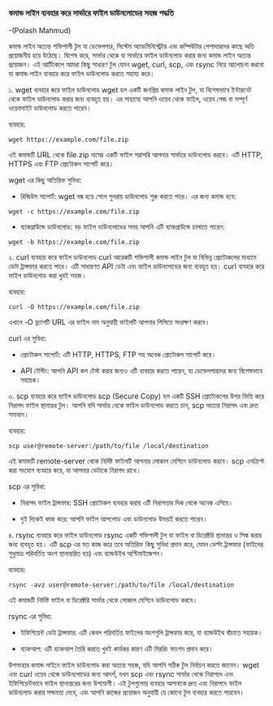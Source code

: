 ### কমান্ড লাইন ব্যবহার করে সার্ভারে ফাইল ডাউনলোডের সহজ পদ্ধতি
-(Polash Mahmud)

কমান্ড লাইন অত্যন্ত শক্তিশালী টুল যা ডেভেলপার, সিস্টেম অ্যাডমিনিস্ট্রেটর এবং কম্পিউটার পেশাদারদের কাছে অতি প্রয়োজনীয় হয়ে উঠেছে। বিশেষ করে, সার্ভার থেকে বা সার্ভারে ফাইল ডাউনলোড করার জন্য কমান্ড লাইন অত্যন্ত প্রয়োজন। এই আর্টিকেলে আমরা কিছু সাধারণ টুল যেমন wget, curl, scp, এবং rsync নিয়ে আলোচনা করবো যা কমান্ড লাইন ব্যবহার করে ফাইল ডাউনলোড করতে সহায্য করে।

১. wget ব্যবহার করে ফাইল ডাউনলোড
wget হল একটি জনপ্রিয় কমান্ড লাইন টুল, যা বিশেষভাবে ইন্টারনেট থেকে ফাইল ডাউনলোড করার জন্য ব্যবহৃত হয়। এর সাহায্যে আপনি ওয়েব থেকে ফাইল, ওয়েব পেজ বা সম্পূর্ণ ওয়েবসাইট ডাউনলোড করতে পারেন।

ব্যবহার:
```
wget https://example.com/file.zip
```
এই কমান্ডটি URL থেকে file.zip নামের একটি ফাইল সরাসরি আপনার সার্ভারে ডাউনলোড করবে। এটি HTTP, HTTPS এবং FTP প্রোটোকল সাপোর্ট করে।

wget এর কিছু অতিরিক্ত সুবিধা:
- রিজিউম সাপোর্ট: wget বন্ধ হয়ে গেলে পুনরায় ডাউনলোড শুরু করতে পারে। এর জন্য কমান্ড হবে:
```
wget -c https://example.com/file.zip
```

- ব্যাকগ্রাউন্ডে ডাউনলোড: বড় ফাইল ডাউনলোডের সময় আপনি এটি ব্যাকগ্রাউন্ডে চালাতে পারেন:
```
wget -b https://example.com/file.zip
```

২. curl ব্যবহার করে ফাইল ডাউনলোড
curl আরেকটি শক্তিশালী কমান্ড লাইন টুল যা বিভিন্ন প্রোটোকলের মাধ্যমে ডেটা ট্রান্সফার করতে পারে। এটি সাধারণত API ডেটা এবং ফাইল ডাউনলোডের জন্য ব্যবহৃত হয়। curl ব্যবহার করে ফাইল ডাউনলোড করা খুবই সহজ।

ব্যবহার:
```
curl -O https://example.com/file.zip
```

এখানে -O ফ্ল্যাগটি URL এর ফাইল নাম অনুযায়ী ফাইলটি আপনার পিসিতে সংরক্ষণ করবে।

curl এর সুবিধা:
- প্রোটোকল সাপোর্ট: এটি HTTP, HTTPS, FTP সহ অনেক প্রোটোকল সাপোর্ট করে।

- API টেস্টিং: আপনি API কল টেস্ট করার জন্যও এটি ব্যবহার করতে পারেন, যা ডেভেলপারদের জন্য বিশেষভাবে সহায়ক।

৩. scp ব্যবহার করে ফাইল ডাউনলোড
scp (Secure Copy) হল একটি SSH প্রোটোকলের উপর ভিত্তি করে নিরাপদ ফাইল স্থানান্তর টুল। আপনি যদি সার্ভার থেকে ফাইল ডাউনলোড করতে চান, scp অত্যন্ত নিরাপদ এবং দ্রুত সমাধান।

ব্যবহার:
```
scp user@remote-server:/path/to/file /local/destination
```
এই কমান্ডটি remote-server থেকে নির্দিষ্ট ফাইলটি আপনার লোকাল মেশিনে ডাউনলোড করবে। scp এনক্রিপ্ট করা সংযোগ ব্যবহার করে, যা আপনার ডেটাকে নিরাপদ রাখে।

scp এর সুবিধা:
- নিরাপদ ফাইল ট্রান্সফার: SSH প্রোটোকল ব্যবহার করায় এটি নিরাপত্তার দিক থেকে অনেক এগিয়ে।

- দুই দিকেই কাজ করে: আপনি ফাইল আপলোড এবং ডাউনলোড উভয়ই করতে পারেন।

৪. rsync ব্যবহার করে ফাইল ডাউনলোড
rsync একটি শক্তিশালী টুল যা ফাইল বা ডিরেক্টরি স্থানান্তর ও সিঙ্ক করার জন্য ব্যবহৃত হয়। এটি scp এর মত কাজ করে তবে অতিরিক্ত কিছু সুবিধা প্রদান করে, যেমন ডেল্টা ট্রান্সফার (ফাইলের শুধুমাত্র পরিবর্তিত অংশ স্থানান্তরিত হয়) এবং ব্যান্ডউইথ অপ্টিমাইজেশন।

ব্যবহার:
```
rsync -avz user@remote-server:/path/to/file /local/destination
```
এই কমান্ডটি নির্দিষ্ট ফাইল বা ডিরেক্টরি সার্ভার থেকে লোকাল মেশিনে ডাউনলোড করবে।

rsync এর সুবিধা:
- ইফিশিয়েন্ট ডেটা ট্রান্সফার: এটি কেবল পরিবর্তিত ফাইলের অংশগুলি ট্রান্সফার করে, যা ব্যান্ডউইথ বাঁচাতে সহায়ক।

- ব্যাকআপ: এটি ব্যাকআপ তৈরি করতে খুবই কার্যকর কারণ এটি মিররিং ফাংশন প্রদান করে।

উপসংহার
কমান্ড লাইনে ফাইল ডাউনলোড করা অত্যন্ত সহজ, যদি আপনি সঠিক টুল নির্বাচন করতে জানেন। wget এবং curl ওয়েব থেকে ডাউনলোডের জন্য আদর্শ, যখন scp এবং rsync সার্ভার থেকে নিরাপদে এবং ইফিশিয়েন্টভাবে ফাইল স্থানান্তরের জন্য উপযোগী। এই টুলগুলোর ব্যবহার আপনাকে দ্রুত এবং নিরাপদে ফাইল ডাউনলোড করার সক্ষমতা দেবে, এবং আপনি কাজের প্রয়োজন অনুযায়ী যে কোনো টুল ব্যবহার করতে পারবেন।
